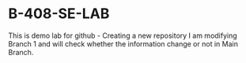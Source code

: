 # B-408-SE-LAB
This is demo lab for github - Creating a new repository
I am modifying Branch 1 and will check whether the information change or not in Main Branch. 
